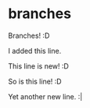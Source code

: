 # branches
Branches! :D

I added this line.

This line is new! :D

So is this line! :D

Yet another new line. :|
